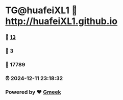 # TG@huafeiXL1 :link: http://huafeiXL1.github.io 
### :page_facing_up: [13](http://huafeiXL1.github.io/tag.html) 
### :speech_balloon: 3 
### :hibiscus: 17789 
### :alarm_clock: 2024-12-11 23:18:32 
### Powered by :heart: [Gmeek](https://github.com/Meekdai/Gmeek)
